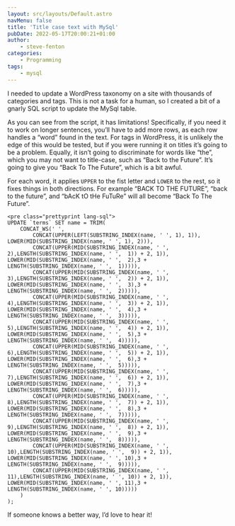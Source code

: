 ```yaml
---
layout: src/layouts/Default.astro
navMenu: false
title: 'Title case text with MySql'
pubDate: 2022-05-17T20:00:21+01:00
author:
    - steve-fenton
categories:
    - Programming
tags:
    - mysql
---
```


I needed to update a WordPress taxonomy on a site with thousands of categories and tags. This is not a task for a human, so I created a bit of a gnarly SQL script to update the MySql table.

As you can see from the script, it has limitations! Specifically, if you need it to work on longer sentences, you’ll have to add more rows, as each row handles a “word” found in the text. For tags in WordPress, it is unlikely the edge of this would be tested, but if you were running it on titles it’s going to be a problem. Equally, it isn’t going to discriminate for words like “the”, which you may not want to title-case, such as “Back to the Future”. It’s going to give you “Back To The Future”, which is a bit awful.

For each word, it applies `UPPER` to the fist letter and `LOWER` to the rest, so it fixes things in both directions. For example “BACK TO THE FUTURE”, “back to the future”, and “bAcK tO tHe FuTuRe” will all become “Back To The Future”.

```
<pre class="prettyprint lang-sql">
UPDATE `terms` SET name = TRIM(
    CONCAT_WS(' ',
        CONCAT(UPPER(LEFT(SUBSTRING_INDEX(name, ' ', 1), 1)), LOWER(MID(SUBSTRING_INDEX(name, ' ', 1), 2))),
        CONCAT(UPPER(MID(SUBSTRING_INDEX(name, ' ',  2),LENGTH(SUBSTRING_INDEX(name, ' ',  1)) + 2, 1)), LOWER(MID(SUBSTRING_INDEX(name, ' ',  2),3 + LENGTH(SUBSTRING_INDEX(name, ' ',  1))))),
        CONCAT(UPPER(MID(SUBSTRING_INDEX(name, ' ',  3),LENGTH(SUBSTRING_INDEX(name, ' ',  2)) + 2, 1)), LOWER(MID(SUBSTRING_INDEX(name, ' ',  3),3 + LENGTH(SUBSTRING_INDEX(name, ' ',  2))))),
        CONCAT(UPPER(MID(SUBSTRING_INDEX(name, ' ',  4),LENGTH(SUBSTRING_INDEX(name, ' ',  3)) + 2, 1)), LOWER(MID(SUBSTRING_INDEX(name, ' ',  4),3 + LENGTH(SUBSTRING_INDEX(name, ' ',  3))))),
        CONCAT(UPPER(MID(SUBSTRING_INDEX(name, ' ',  5),LENGTH(SUBSTRING_INDEX(name, ' ',  4)) + 2, 1)), LOWER(MID(SUBSTRING_INDEX(name, ' ',  5),3 + LENGTH(SUBSTRING_INDEX(name, ' ',  4))))),
        CONCAT(UPPER(MID(SUBSTRING_INDEX(name, ' ',  6),LENGTH(SUBSTRING_INDEX(name, ' ',  5)) + 2, 1)), LOWER(MID(SUBSTRING_INDEX(name, ' ',  6),3 + LENGTH(SUBSTRING_INDEX(name, ' ',  5))))),
        CONCAT(UPPER(MID(SUBSTRING_INDEX(name, ' ',  7),LENGTH(SUBSTRING_INDEX(name, ' ',  6)) + 2, 1)), LOWER(MID(SUBSTRING_INDEX(name, ' ',  7),3 + LENGTH(SUBSTRING_INDEX(name, ' ',  6))))),
        CONCAT(UPPER(MID(SUBSTRING_INDEX(name, ' ',  8),LENGTH(SUBSTRING_INDEX(name, ' ',  7)) + 2, 1)), LOWER(MID(SUBSTRING_INDEX(name, ' ',  8),3 + LENGTH(SUBSTRING_INDEX(name, ' ',  7))))),
        CONCAT(UPPER(MID(SUBSTRING_INDEX(name, ' ',  9),LENGTH(SUBSTRING_INDEX(name, ' ',  8)) + 2, 1)), LOWER(MID(SUBSTRING_INDEX(name, ' ',  9),3 + LENGTH(SUBSTRING_INDEX(name, ' ',  8))))),
        CONCAT(UPPER(MID(SUBSTRING_INDEX(name, ' ', 10),LENGTH(SUBSTRING_INDEX(name, ' ',  9)) + 2, 1)), LOWER(MID(SUBSTRING_INDEX(name, ' ', 10),3 + LENGTH(SUBSTRING_INDEX(name, ' ',  9))))),
        CONCAT(UPPER(MID(SUBSTRING_INDEX(name, ' ', 11),LENGTH(SUBSTRING_INDEX(name, ' ', 10)) + 2, 1)), LOWER(MID(SUBSTRING_INDEX(name, ' ', 11),3 + LENGTH(SUBSTRING_INDEX(name, ' ', 10)))))
    )
);
```
If someone knows a better way, I’d love to hear it!